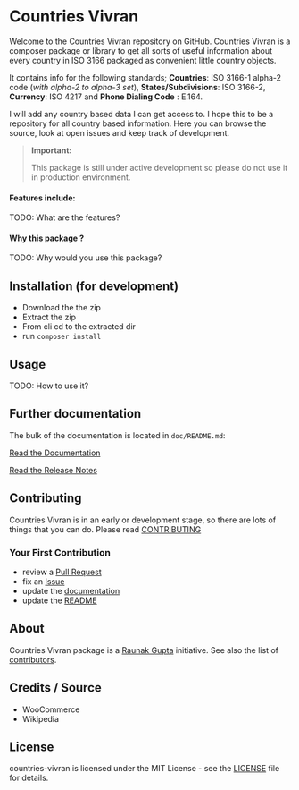# Countries Vivran

Welcome to the Countries Vivran repository on GitHub. Countries Vivran is a composer package or library to get all sorts of useful information about every country in ISO 3166 packaged as convenient little country objects. 

It contains info for the following standards; **Countries**: ISO 3166-1 alpha-2 code (_with alpha-2 to alpha-3 set_), **States/Subdivisions**: ISO 3166-2, **Currency**: ISO 4217 and **Phone Dialing Code** : E.164. 

I will add any country based data I can get access to. I hope this to be a repository for all country based information. Here you can browse the source, look at open issues and keep track of development.

> **Important:**
>
> This package is still under active development so please do not use it in production environment.

#### Features include:

TODO: What are the features?

#### Why this package ?

TODO: Why would you use this package?

## Installation (for development)

- Download the the zip
- Extract the zip
- From cli cd to the extracted dir
- run `composer install`

## Usage

TODO: How to use it?

## Further documentation

The bulk of the documentation is located in `doc/README.md`:

[Read the Documentation](doc/README.md)

[Read the Release Notes](https://github.com/finallyRaunak/countries-vivran/releases)


## Contributing

Countries Vivran is in an early or development stage, so there are lots of things that you can do. Please read [CONTRIBUTING](doc/CONTRIBUTING.md)

### Your First Contribution

- review a [Pull Request](https://github.com/finallyRaunak/countries-vivran/pulls)
- fix an [Issue](https://github.com/finallyRaunak/countries-vivran/issues)
- update the [documentation](doc/)
- update the [README](README.md)
<!-- - make a website -->
<!-- - write a tutorial -->

## About

Countries Vivran package is a [Raunak Gupta](https://github.com/finallyRaunak) initiative.
See also the list of [contributors](https://github.com/finallyRaunak/countries-vivran/contributors).

## Credits / Source

- WooCommerce
- Wikipedia


## License

countries-vivran is licensed under the MIT License - see the [LICENSE](LICENSE)
file for details.